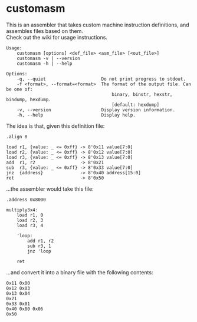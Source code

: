 # customasm
This is an assembler that takes custom machine instruction definitions, and assembles files based on them.  
Check out the wiki for usage instructions.

```
Usage:
	customasm [options] <def_file> <asm_file> [<out_file>]
	customasm -v | --version
	customasm -h | --help
	
Options:
	-q, --quiet                     Do not print progress to stdout.
	-f <format>, --format=<format>  The format of the output file. Can be one of:
	                                    binary, binstr, hexstr, bindump, hexdump.
	                                    [default: hexdump]
	-v, --version                   Display version information.
	-h, --help                      Display help.
```

The idea is that, given this definition file:

```
.align 8

load r1, {value: _ <= 0xff} -> 8'0x11 value[7:0]
load r2, {value: _ <= 0xff} -> 8'0x12 value[7:0]
load r3, {value: _ <= 0xff} -> 8'0x13 value[7:0]
add  r1, r2                 -> 8'0x21
sub  r3, {value: _ <= 0xff} -> 8'0x33 value[7:0]
jnz  {address}              -> 8'0x40 address[15:0]
ret                         -> 8'0x50
```

...the assembler would take this file:

```
.address 0x8000

multiply3x4:
	load r1, 0
	load r2, 3
	load r3, 4
	
	'loop:
		add r1, r2
		sub r3, 1
		jnz 'loop
	
	ret
```

...and convert it into a binary file with the following contents:

```
0x11 0x00
0x12 0x03
0x13 0x04
0x21
0x33 0x01
0x40 0x80 0x06
0x50
```
